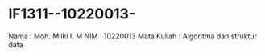 # IF1311--10220013-
Nama : Moh. Milki I. M
NIM  : 10220013
Mata Kuliah : Algoritma dan struktur data
